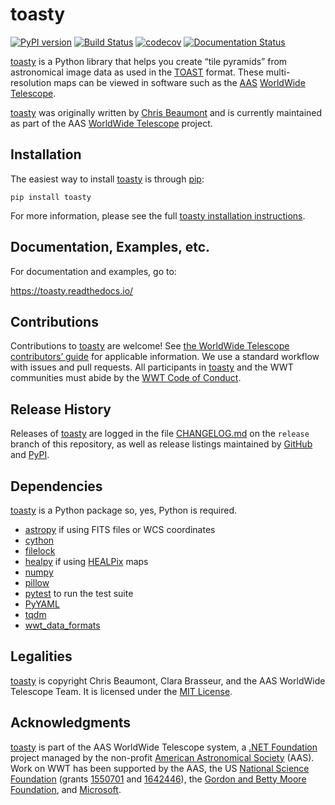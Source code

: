 # toasty

[![PyPI version](https://badge.fury.io/py/toasty.svg)](https://badge.fury.io/py/toasty)
[![Build Status](https://dev.azure.com/aasworldwidetelescope/WWT/_apis/build/status/WorldWideTelescope.toasty?branchName=master)](https://dev.azure.com/aasworldwidetelescope/WWT/_build/latest?definitionId=23&branchName=master)
[![codecov](https://codecov.io/gh/WorldWideTelescope/toasty/branch/master/graph/badge.svg?token=63Lgd07mGn)](https://codecov.io/gh/WorldWideTelescope/toasty)
[![Documentation Status](https://readthedocs.org/projects/toasty/badge/?version=latest)](https://toasty.readthedocs.io/en/latest/?badge=latest)

<!--pypi-begin-->
[toasty] is a Python library that helps you create “tile pyramids” from
astronomical image data as used in the [TOAST] format. These multi-resolution
maps can be viewed in software such as the [AAS] [WorldWide Telescope].

[toasty]: https://toasty.readthedocs.io/
[TOAST]: https://doi.org/10.3847/1538-4365/aaf79e
[AAS]: https://aas.org/
[WorldWide Telescope]: http://www.worldwidetelescope.org/

[toasty] was originally written by [Chris Beaumont] and is currently maintained
as part of the AAS [WorldWide Telescope] project.

[Chris Beaumont]: https://chrisbeaumont.org/
<!--pypi-end-->


## Installation

The easiest way to install [toasty] is through [pip]:

```
pip install toasty
```

[pip]: https://pip.pypa.io/

For more information, please see the full [toasty installation instructions].

[toasty installation instructions]: https://toasty.readthedocs.io/en/latest/installation.html


## Documentation, Examples, etc.

For documentation and examples, go to:

https://toasty.readthedocs.io/


## Contributions

Contributions to [toasty] are welcome! See
[the WorldWide Telescope contributors’ guide] for applicable information. We
use a standard workflow with issues and pull requests. All participants in
[toasty] and the WWT communities must abide by the [WWT Code of Conduct].

[the WorldWide Telescope contributors’ guide]: https://worldwidetelescope.github.io/contributing/
[WWT Code of Conduct]: https://worldwidetelescope.github.io/code-of-conduct/


## Release History

Releases of [toasty] are logged in the file
[CHANGELOG.md](https://github.com/WorldWideTelescope/toasty/blob/release/CHANGELOG.md)
on the `release` branch of this repository, as well as release listings
maintained by [GitHub](https://github.com/WorldWideTelescope/toasty/releases)
and [PyPI](https://pypi.org/project/toasty/#history).


## Dependencies

[toasty] is a Python package so, yes, Python is required.

- [astropy] if using FITS files or WCS coordinates
- [cython]
- [filelock]
- [healpy] if using [HEALPix] maps
- [numpy]
- [pillow]
- [pytest] to run the test suite
- [PyYAML]
- [tqdm]
- [wwt_data_formats]

[astropy]: https://www.astropy.org/
[cython]: https://cython.org/
[filelock]: https://github.com/benediktschmitt/py-filelock
[healpy]: https://healpy.readthedocs.io/
[HEALPix]: https://healpix.jpl.nasa.gov/
[numpy]: https://numpy.org/
[pillow]: https://pillow.readthedocs.io/
[pytest]: https://docs.pytest.org/
[PyYAML]: https://github.com/yaml/pyyaml
[tqdm]: https://tqdm.github.io/
[wwt_data_formats]: https://github.com/WorldWideTelescope/wwt_data_formats


## Legalities

[toasty] is copyright Chris Beaumont, Clara Brasseur, and the AAS WorldWide
Telescope Team. It is licensed under the [MIT License](./LICENSE).


## Acknowledgments

[toasty] is part of the AAS WorldWide Telescope system, a [.NET Foundation]
project managed by the non-profit [American Astronomical Society] (AAS). Work
on WWT has been supported by the AAS, the US [National Science Foundation]
(grants [1550701] and [1642446]), the [Gordon and Betty Moore Foundation], and
[Microsoft].

[.NET Foundation]: https://dotnetfoundation.org/
[American Astronomical Society]: https://aas.org/
[National Science Foundation]: https://www.nsf.gov/
[1550701]: https://www.nsf.gov/awardsearch/showAward?AWD_ID=1550701
[1642446]: https://www.nsf.gov/awardsearch/showAward?AWD_ID=1642446
[Gordon and Betty Moore Foundation]: https://www.moore.org/
[Microsoft]: https://www.microsoft.com/
